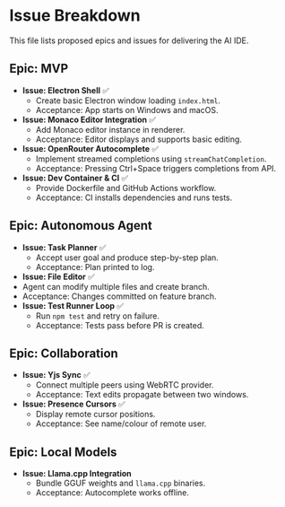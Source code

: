 # Issue Breakdown

This file lists proposed epics and issues for delivering the AI IDE.

## Epic: MVP
- **Issue: Electron Shell** ✅
  - Create basic Electron window loading `index.html`.
  - Acceptance: App starts on Windows and macOS.
- **Issue: Monaco Editor Integration** ✅
  - Add Monaco editor instance in renderer.
  - Acceptance: Editor displays and supports basic editing.
- **Issue: OpenRouter Autocomplete** ✅
  - Implement streamed completions using `streamChatCompletion`.
  - Acceptance: Pressing Ctrl+Space triggers completions from API.
- **Issue: Dev Container & CI** ✅
  - Provide Dockerfile and GitHub Actions workflow.
  - Acceptance: CI installs dependencies and runs tests.

## Epic: Autonomous Agent
- **Issue: Task Planner** ✅
  - Accept user goal and produce step-by-step plan.
  - Acceptance: Plan printed to log.
 - **Issue: File Editor** ✅
  - Agent can modify multiple files and create branch.
  - Acceptance: Changes committed on feature branch.
- **Issue: Test Runner Loop** ✅
  - Run `npm test` and retry on failure.
  - Acceptance: Tests pass before PR is created.

## Epic: Collaboration
- **Issue: Yjs Sync** ✅
  - Connect multiple peers using WebRTC provider.
  - Acceptance: Text edits propagate between two windows.
- **Issue: Presence Cursors** ✅
  - Display remote cursor positions.
  - Acceptance: See name/colour of remote user.

## Epic: Local Models
- **Issue: Llama.cpp Integration**
  - Bundle GGUF weights and `llama.cpp` binaries.
  - Acceptance: Autocomplete works offline.

